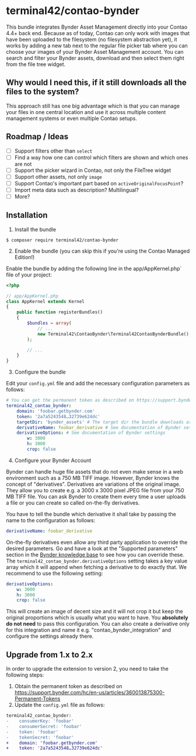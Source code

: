 # terminal42/contao-bynder

This bundle integrates Bynder Asset Management directly into your Contao 4.4+
back end. Because as of today, Contao can only work with images that have been
uploaded to the filesystem (no filesystem abstraction yet), it works by adding
a new tab next to the regular file picker tab where you can choose your images
of your Bynder Asset Management account. You can search and filter your Bynder
assets, download and then select them right from the file tree widget.

## Why would I need this, if it still downloads all the files to the system?

This approach still has one big advantage which is that you can manage your files
in one central location and use it across multiple content management systems or
even multiple Contao setups.

## Roadmap / Ideas

- [ ] Support filters other than `select`
- [ ] Find a way how one can control which filters are shown and which ones are not
- [ ] Support the picker wizard in Contao, not only the FileTree widget
- [ ] Support other assets, not only `image`
- [ ] Support Contao's important part based on `activeOriginalFocusPoint`?
- [ ] Import meta data such as description? Multilingual?
- [ ] More?

## Installation

1) Install the bundle

```
$ composer require terminal42/contao-bynder
```

2) Enable the bundle (you can skip this if you're using the Contao Managed Edition!)

Enable the bundle by adding the following line in the app/AppKernel.php` file of your project:

```php
<?php

// app/AppKernel.php
class AppKernel extends Kernel
{
    public function registerBundles()
    {
        $bundles = array(
            // ...
            new Terminal42\ContaoBynder\Terminal42ContaoBynderBundle(),
        );

        // ...
    }
}
```

3) Configure the bundle

Edit your `config.yml` file and add the necessary configuration parameters as
follows:

```yaml
# You can get the permanent token as described on https://support.bynder.com/hc/en-us/articles/360013875300-Permanent-Tokens
terminal42_contao_bynder:
    domain: 'foobar.getbynder.com'
    token: '2a7a5243548…32739e624dc'
    targetDir: 'bynder_assets' # The target dir the bundle downloads assets to. Make sure it is RELATIVE to your specified contao.upload_path (In that case it would be default store the images in /files/bynder_assets)
    derivativeName: foobar_derivative # See documentation of Bynder settings
    derivativeOptions: # See documentation of Bynder settings
        w: 3000
        h: 3000
        crop: false

```

4) Configure your Bynder Account

Bynder can handle huge file assets that do not even make sense in a web environment
such as a 750 MB TIFF image. However, Bynder knows the concept of "derivatives".
Derivatives are variations of the original image. They allow you to create e.g.
a 3000 x 3000 pixel JPEG file from your 750 MB TIFF file. You can ask Bynder to
create them every time a user uploads a file or you can create so called on-the-fly
derivatives.

You have to tell the bundle which derivative it shall take by passing the name to
the configuration as follows:

```yaml
derivativeName: foobar_derivative
```

On-the-fly derivatives even allow any third party application to override the desired
parameters. Go and have a look at the "Supported parameters" section in the [Bynder
knowledge base][1] to see how you can override these.
The `terminal42_contao_bynder.derivativeOptions` setting takes a key value array
which it will append when fetching a derivative to do exactly that.
We recommend to use the following setting:

```yaml
derivativeOptions: 
    w: 3000
    h: 3000
    crop: false
```

This will create an image of decent size and it will not crop it but keep the original
proportions which is usually what you want to have. You **absolutely do not need**
to pass this configuration. You can also create a derivative only for this integration
and name it e.g. "contao_bynder_integration" and configure the settings already there.



[1]: https://help.bynder.com/Modules/Asset-Bank/Modify-public-derivatives-on-the-fly.htm


## Upgrade from 1.x to 2.x

In order to upgrade the extension to version 2, you need to take the following steps:

1. Obtain the permanent token as described on https://support.bynder.com/hc/en-us/articles/360013875300-Permanent-Tokens
2. Update the `config.yml` file as follows:

```diff
terminal42_contao_bynder:
-    consumerKey: 'foobar'
-    consumerSecret: 'foobar'
-    token: 'foobar'
-    tokenSecret: 'foobar'
+    domain: 'foobar.getbynder.com'
+    token: '2a7a5243548…32739e624dc'
```
